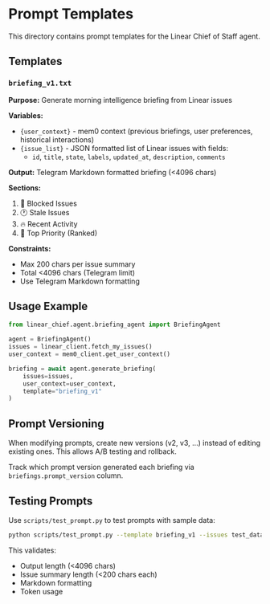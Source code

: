 # Prompt Templates

This directory contains prompt templates for the Linear Chief of Staff agent.

## Templates

### `briefing_v1.txt`
**Purpose:** Generate morning intelligence briefing from Linear issues

**Variables:**
- `{user_context}` - mem0 context (previous briefings, user preferences, historical interactions)
- `{issue_list}` - JSON formatted list of Linear issues with fields:
  - `id`, `title`, `state`, `labels`, `updated_at`, `description`, `comments`

**Output:** Telegram Markdown formatted briefing (<4096 chars)

**Sections:**
1. 🚨 Blocked Issues
2. 🕐 Stale Issues
3. 🔥 Recent Activity
4. 🎯 Top Priority (Ranked)

**Constraints:**
- Max 200 chars per issue summary
- Total <4096 chars (Telegram limit)
- Use Telegram Markdown formatting

## Usage Example

```python
from linear_chief.agent.briefing_agent import BriefingAgent

agent = BriefingAgent()
issues = linear_client.fetch_my_issues()
user_context = mem0_client.get_user_context()

briefing = await agent.generate_briefing(
    issues=issues,
    user_context=user_context,
    template="briefing_v1"
)
```

## Prompt Versioning

When modifying prompts, create new versions (v2, v3, ...) instead of editing existing ones. This allows A/B testing and rollback.

Track which prompt version generated each briefing via `briefings.prompt_version` column.

## Testing Prompts

Use `scripts/test_prompt.py` to test prompts with sample data:

```bash
python scripts/test_prompt.py --template briefing_v1 --issues test_data/50_issues.json
```

This validates:
- Output length (<4096 chars)
- Issue summary length (<200 chars each)
- Markdown formatting
- Token usage
